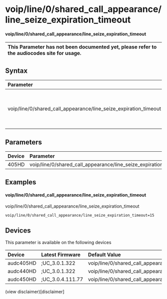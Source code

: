﻿---
description: voip/line/0/shared_call_appearance/line_seize_expiration_timeout
search: false
---

# voip/line/0/shared_call_appearance/line_seize_expiration_timeout

#### voip/line/0/shared_call_appearance/line_seize_expiration_timeout


| This Parameter has not been documented yet, please refer to the audiocodes site for usage.  |
| :--- |

## Syntax
| Parameter | Syntax |
| :--- | :--- |
|voip/line/0/shared_call_appearance/line_seize_expiration_timeout | {% raw %} undefined {% endraw %} |

## Parameters
|Device|Parameter|value|Description|
|:---|:---|:---|:---|
| 405HD | voip/line/0/shared_call_appearance/line_seize_expiration_timeout |  |  |

## Examples
#### voip/line/0/shared_call_appearance/line_seize_expiration_timeout

voip/line/0/shared_call_appearance/line_seize_expiration_timeout

```
voip/line/0/shared_call_appearance/line_seize_expiration_timeout=15
```

## Devices
This parameter is available on the following devices

| Device | Latest Firmware | Default Value |
|:---|:---|:---|
| audc405HD | ;UC_3.0.1.322 | voip/line/0/shared_call_appearance/line_seize_expiration_timeout=15 
| audc440HD | ;UC_3.0.1.322 | voip/line/0/shared_call_appearance/line_seize_expiration_timeout=15 
| audc450HD | ;UC_3.0.4.111.77 | voip/line/0/shared_call_appearance/line_seize_expiration_timeout=15 

(view disclaimer)[disclaimer]
